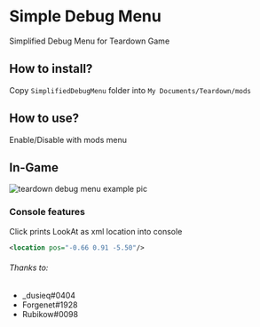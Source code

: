 # Simple Debug Menu
Simplified Debug Menu for Teardown Game

## How to install?
Copy `SimplifiedDebugMenu` folder into `My Documents/Teardown/mods`

## How to use?
Enable/Disable with mods menu

## In-Game 
![teardown debug menu example pic](https://i.imgur.com/ynwoqDb.png)

### Console features
Click prints LookAt as xml location into console
```xml
<location pos="-0.66 0.91 -5.50"/>
```

###### Thanks to: 
- _dusieq#0404
- Forgenet#1928
- Rubikow#0098
